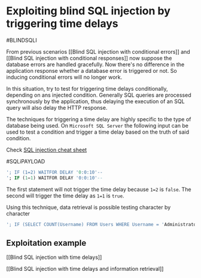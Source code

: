 # Exploiting blind SQL injection by triggering time delays
#BLINDSQLI 

From previous scenarios [[Blind SQL injection with conditional errors]] and [[Blind SQL injection with conditional responses]] now suppose the database errors are handled gracefully. Now there's no difference in the application response whether a database error is triggered or not. So inducing conditional errors will no longer work.

In this situation, try to test for triggering time delays conditionally, depending on ans injected condition. Generally SQL queries are processed synchronously by the application, thus delaying the execution of an SQL query will also delay the HTTP response.

The techniques for triggering a time delay are highly specific to the type of database being used. On `Microsoft SQL Server` the following input can be used to test a condition and trigger a time delay based on the truth of said condition.

Check [SQL injection cheat sheet](https://portswigger.net/web-security/sql-injection/cheat-sheet)

#SQLiPAYLOAD 
```SQL
'; IF (1=2) WAITFOR DELAY '0:0:10'-- 
'; IF (1=1) WAITFOR DELAY '0:0:10'--
```

The first statement will not trigger the time delay because `1=2` is `false`. The second will trigger the time delay as `1=1` is `true`.

Using this technique, data retrieval is possible testing character by character

```SQL
'; IF (SELECT COUNT(Username) FROM Users WHERE Username = 'Administrator' AND SUBSTRING(Password, 1, 1) > 'm') = 1 WAITFOR DELAY '0:0:{delay}'--
```

## Exploitation example

[[Blind SQL injection with time delays]]

[[Blind SQL injection with time delays and information retrieval]]